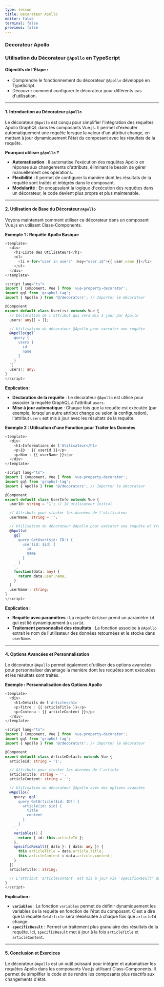 ```yaml
---
type: lesson
title: Decorateur Apollo
editor: false
terminal: false
previews: false
---
```


### Decorateur Apollo

### Utilisation du Décorateur `@Apollo` en TypeScript

#### **Objectifs de l'Étape :**
- Comprendre le fonctionnement du décorateur `@Apollo` développé en TypeScript.
- Découvrir comment configurer le décorateur pour différents cas d'utilisation.

---

#### **1. Introduction au Décorateur `@Apollo`**

Le décorateur `@Apollo` est conçu pour simplifier l'intégration des requêtes Apollo GraphQL dans les composants Vue.js. Il permet d'exécuter automatiquement une requête lorsque la valeur d'un attribut change, en mettant à jour dynamiquement l'état du composant avec les résultats de la requête.

**Pourquoi utiliser `@Apollo` ?**
- **Automatisation** : Il automatise l'exécution des requêtes Apollo en réponse aux changements d'attributs, éliminant le besoin de gérer manuellement ces opérations.
- **Flexibilité** : Il permet de configurer la manière dont les résultats de la requête sont traités et intégrés dans le composant.
- **Modularité** : En encapsulant la logique d'exécution des requêtes dans un décorateur, le code devient plus propre et plus maintenable.

---

#### **2. Utilisation de Base du Décorateur `@Apollo`**

Voyons maintenant comment utiliser ce décorateur dans un composant Vue.js en utilisant Class-Components.

**Exemple 1 : Requête Apollo Basique**

```typescript
<template>
  <div>
    <h1>Liste des Utilisateurs</h1>
    <ul>
      <li v-for="user in users" :key="user.id">{{ user.name }}</li>
    </ul>
  </div>
</template>

<script lang="ts">
import { Component, Vue } from 'vue-property-decorator';
import gql from 'graphql-tag';
import { Apollo } from '@/decorators'; // Importer le décorateur

@Component
export default class UserList extends Vue {
  // Déclaration de l'attribut qui sera mis à jour par Apollo
  users: any[] = [];

  // Utilisation du décorateur @Apollo pour exécuter une requête
  @Apollo(gql`
    query {
      users {
        id
        name
      }
    }
  `)
  users!: any;
}
</script>
```

**Explication :**
- **Déclaration de la requête** : Le décorateur `@Apollo` est utilisé pour associer la requête GraphQL à l'attribut `users`.
- **Mise à jour automatique** : Chaque fois que la requête est exécutée (par exemple, lorsqu'un autre attribut change ou selon la configuration), l'attribut `users` est mis à jour avec les résultats de la requête.

**Exemple 2 : Utilisation d'une Fonction pour Traiter les Données**

```typescript
<template>
  <div>
    <h1>Informations de l'Utilisateur</h1>
    <p>ID : {{ userId }}</p>
    <p>Nom : {{ userName }}</p>
  </div>
</template>

<script lang="ts">
import { Component, Vue } from 'vue-property-decorator';
import gql from 'graphql-tag';
import { Apollo } from '@/decorators'; // Importer le décorateur

@Component
export default class UserInfo extends Vue {
  userId: string = '1'; // Id utilisateur initial

  // Attributs pour stocker les données de l'utilisateur
  userName: string = '';

  // Utilisation du décorateur @Apollo pour exécuter une requête et traiter les résultats
  @Apollo(
    gql`
      query GetUser($id: ID!) {
        user(id: $id) {
          id
          name
        }
      }
    `,
    function(data: any) {
      return data.user.name;
    }
  )
  userName!: string;
}
</script>
```

**Explication :**
- **Requête avec paramètres** : La requête `GetUser` prend un paramètre `id` qui est lié dynamiquement à `userId`.
- **Traitement personnalisé des résultats** : La fonction associée à `@Apollo` extrait le nom de l'utilisateur des données retournées et le stocke dans `userName`.

---

#### **4. Options Avancées et Personnalisation**

Le décorateur `@Apollo` permet également d'utiliser des options avancées pour personnaliser davantage la manière dont les requêtes sont exécutées et les résultats sont traités.

**Exemple : Personnalisation des Options Apollo**

```typescript
<template>
  <div>
    <h1>Détails de l'Article</h1>
    <p>Titre : {{ articleTitle }}</p>
    <p>Contenu : {{ articleContent }}</p>
  </div>
</template>

<script lang="ts">
import { Component, Vue } from 'vue-property-decorator';
import gql from 'graphql-tag';
import { Apollo } from '@/decorators'; // Importer le décorateur

@Component
export default class ArticleDetails extends Vue {
  articleId: string = '1';

  // Attributs pour stocker les données de l'article
  articleTitle: string = '';
  articleContent: string = '';

  // Utilisation du décorateur @Apollo avec des options avancées
  @Apollo({
    query: gql`
      query GetArticle($id: ID!) {
        article(id: $id) {
          title
          content
        }
      }
    `,
    variables() {
      return { id: this.articleId };
    },
    specificResult({ data }: { data: any }) {
      this.articleTitle = data.article.title;
      this.articleContent = data.article.content;
    }
  })
  articleTitle!: string;

  // L'attribut 'articleContent' est mis à jour via 'specificResult' dans l'exemple ci-dessus
}
</script>
```

**Explication :**
- **`variables`** : La fonction `variables` permet de définir dynamiquement les variables de la requête en fonction de l'état du composant. C'est a dire que la requête `GetArticle` sera réexécutée à chaque fois que `articleId` change.
- **`specificResult`** : Permet un traitement plus granulaire des résultats de la requête. Ici, `specificResult` met à jour à la fois `articleTitle` et `articleContent`.

---

#### **5. Conclusion et Exercices**

Le décorateur `@Apollo` est un outil puissant pour intégrer et automatiser les requêtes Apollo dans les composants Vue.js utilisant Class-Components. Il permet de simplifier le code et de rendre les composants plus réactifs aux changements d'état.